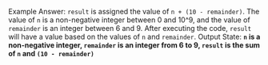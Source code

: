 Example Answer:
`result` is assigned the value of `n + (10 - remainder)`. The value of `n` is a non-negative integer between 0 and 10^9, and the value of `remainder` is an integer between 6 and 9. After executing the code, `result` will have a value based on the values of `n` and `remainder`. 
Output State: **`n` is a non-negative integer, `remainder` is an integer from 6 to 9, `result` is the sum of `n` and `(10 - remainder)`**
